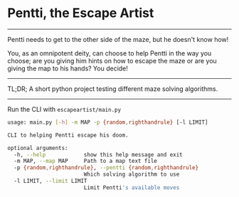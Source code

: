 # Pentti, the Escape Artist
---

Pentti needs to get to the other side of the maze, but he doesn't know how!

You, as an omnipotent deity, can choose to help Pentti in the way you choose; are you giving him hints on how to escape the maze or are you giving the map to his hands? You decide!

---

TL;DR; A short python project testing different maze solving algorithms.

---

Run the CLI with `escapeartist/main.py`
```bash
usage: main.py [-h] -m MAP -p {random,righthandrule} [-l LIMIT]

CLI to helping Pentti escape his doom.

optional arguments:
  -h, --help            show this help message and exit
  -m MAP, --map MAP     Path to a map text file
  -p {random,righthandrule}, --pentti {random,righthandrule}
                        Which solving algorithm to use
  -l LIMIT, --limit LIMIT
                        Limit Pentti's available moves
```